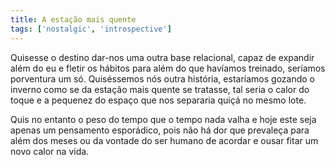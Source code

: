 ```yaml
---
title: A estação mais quente
tags: ['nostalgic', 'introspective']
---
```


Quisesse o destino dar-nos uma outra base relacional, capaz de expandir além do eu e fletir os hábitos para além do que havíamos treinado, seríamos porventura um só. Quiséssemos nós outra história, estaríamos gozando o inverno como se da estação mais quente se tratasse, tal seria o calor do toque e a pequenez do espaço que nos separaria quiçá no mesmo lote.

Quis no entanto o peso do tempo que o tempo nada valha e hoje este seja apenas um pensamento esporádico, pois não há dor que prevaleça para além dos meses ou da vontade do ser humano de acordar e ousar fitar um novo calor na vida.
